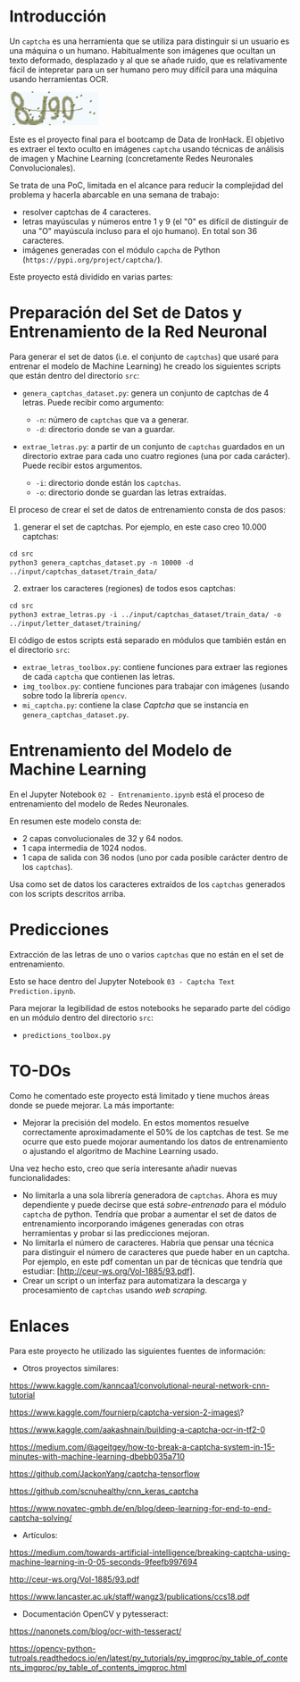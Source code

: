 # Introducción
Un `captcha` es una herramienta que se utiliza para distinguir si un usuario es una máquina o un humano. Habitualmente son imágenes que ocultan un texto deformado, desplazado y al que se añade ruido, que es relativamente fácil de intepretar para un ser humano pero muy difícil para una máquina usando herramientas OCR.

![ejemplo](/static/images/8J90.png)

Este es el proyecto final para el bootcamp de Data de IronHack. El objetivo es extraer el texto oculto en imágenes `captcha` usando técnicas de análisis de imagen y Machine Learning (concretamente Redes Neuronales Convolucionales). 

Se trata de una PoC, limitada en el alcance para reducir la complejidad del problema y hacerla abarcable en una semana de trabajo:
* resolver captchas de 4 caracteres.
* letras mayúsculas y números entre 1 y 9 (el "0" es difícil de distinguir de una "O" mayúscula incluso para el ojo humano). En total son 36 caracteres. 
* imágenes generadas con el módulo `capcha` de Python (`https://pypi.org/project/captcha/`).

Este proyecto está dividido en varias partes:

# Preparación del Set de Datos y Entrenamiento de la Red Neuronal
Para generar el set de datos (i.e. el conjunto de `captchas`) que usaré para entrenar el modelo de Machine Learning) he creado los siguientes scripts que están dentro del directorio `src`:

* `genera_captchas_dataset.py`: genera un conjunto de captchas de 4 letras. Puede recibir como argumento:
  * `-n`: número de `captchas` que va a generar.
  * `-d`: directorio donde se van a guardar.
 
* `extrae_letras.py`: a partir de un conjunto de `captchas` guardados en un directorio extrae para cada uno cuatro regiones (una por cada carácter). Puede recibir estos argumentos.
  * `-i`: directorio donde están los `captchas`.
  * `-o`: directorio donde se guardan las letras extraídas.
 
El proceso de crear el set de datos de entrenamiento consta de dos pasos:
1. generar el set de captchas. Por ejemplo, en este caso creo 10.000 captchas:
```
cd src
python3 genera_captchas_dataset.py -n 10000 -d ../input/captchas_dataset/train_data/
```

2. extraer los caracteres (regiones) de todos esos captchas:
```
cd src
python3 extrae_letras.py -i ../input/captchas_dataset/train_data/ -o ../input/letter_dataset/training/
```

El código de estos scripts está separado en módulos que también están en el directorio `src`:
* `extrae_letras_toolbox.py`: contiene funciones para extraer las regiones de cada `captcha` que contienen las letras.
* `img_toolbox.py`: contiene funciones para trabajar con imágenes (usando sobre todo la librería `opencv`.
* `mi_captcha.py`: contiene la clase *Captcha* que se instancia en `genera_captchas_dataset.py`.
# Entrenamiento del Modelo de Machine Learning
En el Jupyter Notebook `02 - Entrenamiento.ipynb` está el proceso de entrenamiento del modelo de Redes Neuronales.

En resumen este modelo consta de:
* 2 capas convolucionales de 32 y 64 nodos.
* 1 capa intermedia de 1024 nodos.
* 1 capa de salida con 36 nodos (uno por cada posible carácter dentro de los `captchas`).

Usa como set de datos los caracteres extraídos de los `captchas` generados con los scripts descritos arriba.
# Predicciones
Extracción de las letras de uno o varios `captchas` que no están en el set de entrenamiento.

Esto se hace dentro del Jupyter Notebook `03 - Captcha Text Prediction.ipynb`.

Para mejorar la legibilidad de estos notebooks he separado parte del código en un módulo dentro del directorio `src`: 
* `predictions_toolbox.py`
# TO-DOs
Como he comentado este proyecto está limitado y tiene muchos áreas donde se puede mejorar. La más importante:
* Mejorar la precisión del modelo. En estos momentos resuelve correctamente aproximadamente el 50% de los captchas de test. Se me ocurre que esto puede mojorar aumentando los datos de entrenamiento o ajustando el algoritmo de Machine Learning usado.

Una vez hecho esto, creo que sería interesante añadir nuevas funcionalidades:
* No limitarla a una sola librería generadora de `captchas`. Ahora es muy dependiente y puede decirse que está *sobre-entrenado* para el módulo `captcha` de python. Tendría que probar a aumentar el set de datos de entrenamiento incorporando imágenes generadas con otras herramientas y probar si las predicciones mejoran.
* No limitarla el número de caracteres. Habría que pensar una técnica para distinguir el número de caracteres que puede haber en un captcha. Por ejemplo, en este pdf comentan un par de técnicas que tendría que estudiar: [http://ceur-ws.org/Vol-1885/93.pdf].
* Crear un script o un interfaz para automatizara la descarga y procesamiento de `captchas` usando *web scraping*.
# Enlaces
Para este proyecto he utilizado las siguientes fuentes de información:
* Otros proyectos similares:

https://www.kaggle.com/kanncaa1/convolutional-neural-network-cnn-tutorial

https://www.kaggle.com/fournierp/captcha-version-2-images\?

https://www.kaggle.com/aakashnain/building-a-captcha-ocr-in-tf2-0

https://medium.com/@ageitgey/how-to-break-a-captcha-system-in-15-minutes-with-machine-learning-dbebb035a710

https://github.com/JackonYang/captcha-tensorflow

https://github.com/scnuhealthy/cnn_keras_captcha

https://www.novatec-gmbh.de/en/blog/deep-learning-for-end-to-end-captcha-solving/
* Artículos:

https://medium.com/towards-artificial-intelligence/breaking-captcha-using-machine-learning-in-0-05-seconds-9feefb997694

http://ceur-ws.org/Vol-1885/93.pdf

https://www.lancaster.ac.uk/staff/wangz3/publications/ccs18.pdf
* Documentación OpenCV y pytesseract:

https://nanonets.com/blog/ocr-with-tesseract/

https://opencv-python-tutroals.readthedocs.io/en/latest/py_tutorials/py_imgproc/py_table_of_contents_imgproc/py_table_of_contents_imgproc.html
